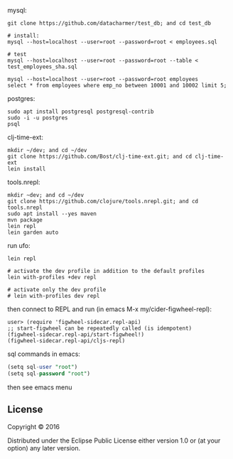 mysql:
```
git clone https://github.com/datacharmer/test_db; and cd test_db

# install:
mysql --host=localhost --user=root --password=root < employees.sql

# test
mysql --host=localhost --user=root --password=root --table < test_employees_sha.sql

mysql --host=localhost --user=root --password=root employees
select * from employees where emp_no between 10001 and 10002 limit 5;
```

postgres:
```
sudo apt install postgresql postgresql-contrib
sudo -i -u postgres
psql
```

clj-time-ext:
```
mkdir ~/dev; and cd ~/dev
git clone https://github.com/Bost/clj-time-ext.git; and cd clj-time-ext
lein install
```

tools.nrepl:
```
mkdir ~dev; and cd ~/dev
git clone https://github.com/clojure/tools.nrepl.git; and cd tools.nrepl
sudo apt install --yes maven
mvn package
lein repl
lein garden auto
```

run ufo:
```
lein repl

# activate the dev profile in addition to the default profiles
lein with-profiles +dev repl

# activate only the dev profile
# lein with-profiles dev repl
```

then connect to REPL and run (in emacs M-x my/cider-figwheel-repl):
```
user> (require 'figwheel-sidecar.repl-api)
;; start-figwheel can be repeatedly called (is idempotent)
(figwheel-sidecar.repl-api/start-figwheel!)
(figwheel-sidecar.repl-api/cljs-repl)
```

sql commands in emacs:
```sql
(setq sql-user "root")
(setq sql-password "root")
```
then see emacs menu

## License

Copyright © 2016

Distributed under the Eclipse Public License either version 1.0 or (at
your option) any later version.
